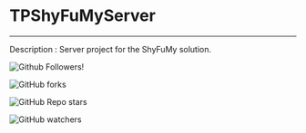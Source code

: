# TPShyFuMyServer

---------

Description : Server project for the ShyFuMy solution.

![Github Followers](https://img.shields.io/github/followers/TP-ShyFuMy?style=social)!

![GitHub forks](https://img.shields.io/github/forks/TP-ShyFuMy/Server?style=social)

![GitHub Repo stars](https://img.shields.io/github/stars/TP-ShyFuMy/Server?style=social)

![GitHub watchers](https://img.shields.io/github/watchers/TP-ShyFuMy/Server?style=social)
